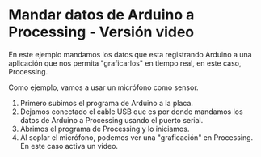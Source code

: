 # Mandar datos de Arduino a Processing - Versión video

En este ejemplo mandamos los datos que esta registrando Arduino a una aplicación que nos permita "graficarlos" en tiempo real, en este caso, Processing.

Como ejemplo, vamos a usar un micrófono como sensor.

1. Primero subimos el programa de Arduino a la placa.
2. Dejamos conectado el cable USB que es por donde mandamos los datos de Arduino a Processing usando el puerto serial.
3. Abrimos el programa de Processing y lo iniciamos.
4. Al soplar el micrófono, podemos ver una "graficación" en Processing. En este caso activa un video.
